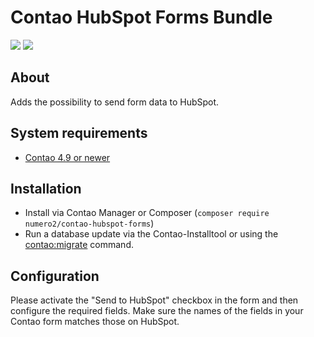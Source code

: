 Contao HubSpot Forms Bundle
=======================

[![](https://img.shields.io/packagist/v/numero2/contao-hubspot-forms.svg?style=flat-square)](https://packagist.org/packages/numero2/contao-hubspot-forms) [![](https://img.shields.io/badge/License-LGPL%20v3-blue.svg?style=flat-square)](http://www.gnu.org/licenses/lgpl-3.0)

About
--

Adds the possibility to send form data to HubSpot.

System requirements
--

* [Contao 4.9 or newer](https://github.com/contao/contao)

Installation
--

* Install via Contao Manager or Composer (`composer require numero2/contao-hubspot-forms`)
* Run a database update via the Contao-Installtool or using the [contao:migrate](https://docs.contao.org/dev/reference/commands/) command.

Configuration
--

Please activate the "Send to HubSpot" checkbox in the form and then configure the required fields.
Make sure the names of the fields in your Contao form matches those on HubSpot.
